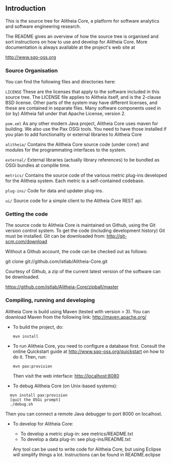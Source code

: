 ## Introduction


This is the source tree for Alitheia Core, a platform for 
software analytics and software engineering research.

The README gives an overview of how the source tree is organised and sort
instructions on how to use and develop for Alitheia Core. More documentation
is always available at the project's web site at

http://www.sqo-oss.org


### Source Organisation

You can find the following files and directories here:

`LICENSE`
    These are the licenses that apply to the software included in this
    source tree. The LICENSE file applies to Alitheia itself, and is the
    2-clause BSD license. Other parts of the system may have different
    licenses, and these are contained in separate files. Many software
    components used in (or by) Alitheia fall under that Apache License,
    version 2.

`pom.xml`
    As any other modern Java project, Alitheia Core uses maven for building. 
    We also use the Pax OSGi tools. You need to have those installed if
    you plan to add functionality or external libraries to Alitheia Core

`alitheia/`
    Contains the Alitheia Core source code (under core/) and modules for the
    programmating interfaces to the system.

`external/`
    External libraries (actually library references) to be bundled as OSGi
    bundles at complile time.

`metrics/`
    Contains the source code of the various metric plug-ins developed for the
    Alitheia system. Each metric is a self-contained codebase.

`plug-ins/`
    Code for data and updater plug-ins.

`ui/`
    Source code for a simple client to the Alitheia Core REST api.

### Getting the code

The source code to Alitheia Core is maintained on Github, using the Git
version control system. To get the code (including development history)
Git must be installed. Git can be downloaded from: http://git-scm.com/download

Without a Github account, the code can be checked out as follows:

git clone git://github.com/istlab/Alitheia-Core.git

Courtesy of Github, a zip of the current latest version of the software
can be downloaded.

https://github.com/istlab/Alitheia-Core/zipball/master

### Compiling, running and developing

Alitheia Core is build using Maven (tested with version > 3). You can download
Maven from the following link: http://maven.apache.org/

* To build the project, do:

  `mvn install`

* To run Alitheia Core, you need to configure a database first. Consult the
  online Quickstart guide at http://www.sqo-oss.org/quickstart
  on how to do it. Then, run:

  `mvn pax:provision`

  Then visit the web interface: [http://localhost:8080](http://localhost:8080)

* To debug Alitheia Core (on Unix-based systems):
```
  mvn install pax:provision
  [quit the OSGi prompt]
  ./debug.sh
```
  Then you can connect a remote Java debugger to port 8000 on localhost.

* To develop for Alitheia Core:

  * To develop a metric plug-in: see metrics/README.txt
  * To develop a data plug-in: see plug-ins/README.txt

  Any tool can be used to write code for Alitheia Core, but using Eclipse will
  simplify things a lot. Instructions can be found in README.eclipse

